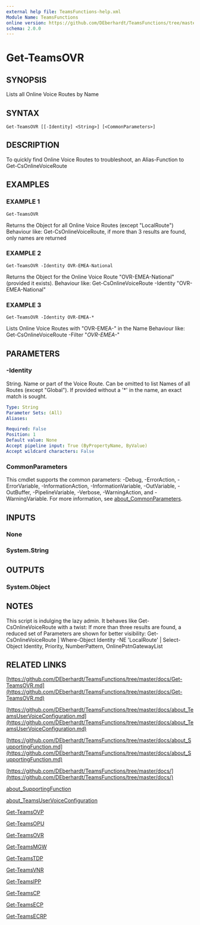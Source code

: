 ```yaml
---
external help file: TeamsFunctions-help.xml
Module Name: TeamsFunctions
online version: https://github.com/DEberhardt/TeamsFunctions/tree/master/docs/Get-TeamsOVR.md
schema: 2.0.0
---
```


# Get-TeamsOVR

## SYNOPSIS
Lists all Online Voice Routes by Name

## SYNTAX

```
Get-TeamsOVR [[-Identity] <String>] [<CommonParameters>]
```

## DESCRIPTION
To quickly find Online Voice Routes to troubleshoot, an Alias-Function to Get-CsOnlineVoiceRoute

## EXAMPLES

### EXAMPLE 1
```
Get-TeamsOVR
```

Returns the Object for all Online Voice Routes (except "LocalRoute")
Behaviour like: Get-CsOnlineVoiceRoute, if more than 3 results are found, only names are returned

### EXAMPLE 2
```
Get-TeamsOVR -Identity OVR-EMEA-National
```

Returns the Object for the Online Voice Route "OVR-EMEA-National" (provided it exists).
Behaviour like: Get-CsOnlineVoiceRoute -Identity "OVR-EMEA-National"

### EXAMPLE 3
```
Get-TeamsOVR -Identity OVR-EMEA-*
```

Lists Online Voice Routes with "OVR-EMEA-" in the Name
Behaviour like: Get-CsOnlineVoiceRoute -Filter "*OVR-EMEA-*"

## PARAMETERS

### -Identity
String.
Name or part of the Voice Route.
Can be omitted to list Names of all Routes (except "Global").
If provided without a '*' in the name, an exact match is sought.

```yaml
Type: String
Parameter Sets: (All)
Aliases:

Required: False
Position: 1
Default value: None
Accept pipeline input: True (ByPropertyName, ByValue)
Accept wildcard characters: False
```

### CommonParameters
This cmdlet supports the common parameters: -Debug, -ErrorAction, -ErrorVariable, -InformationAction, -InformationVariable, -OutVariable, -OutBuffer, -PipelineVariable, -Verbose, -WarningAction, and -WarningVariable. For more information, see [about_CommonParameters](http://go.microsoft.com/fwlink/?LinkID=113216).

## INPUTS

### None
### System.String
## OUTPUTS

### System.Object
## NOTES
This script is indulging the lazy admin.
It behaves like Get-CsOnlineVoiceRoute with a twist:
If more than three results are found, a reduced set of Parameters are shown for better visibility:
Get-CsOnlineVoiceRoute | Where-Object Identity -NE 'LocalRoute' | Select-Object Identity, Priority, NumberPattern, OnlinePstnGatewayList

## RELATED LINKS

[https://github.com/DEberhardt/TeamsFunctions/tree/master/docs/Get-TeamsOVR.md](https://github.com/DEberhardt/TeamsFunctions/tree/master/docs/Get-TeamsOVR.md)

[https://github.com/DEberhardt/TeamsFunctions/tree/master/docs/about_TeamsUserVoiceConfiguration.md](https://github.com/DEberhardt/TeamsFunctions/tree/master/docs/about_TeamsUserVoiceConfiguration.md)

[https://github.com/DEberhardt/TeamsFunctions/tree/master/docs/about_SupportingFunction.md](https://github.com/DEberhardt/TeamsFunctions/tree/master/docs/about_SupportingFunction.md)

[https://github.com/DEberhardt/TeamsFunctions/tree/master/docs/](https://github.com/DEberhardt/TeamsFunctions/tree/master/docs/)

[about_SupportingFunction]()

[about_TeamsUserVoiceConfiguration]()

[Get-TeamsOVP]()

[Get-TeamsOPU]()

[Get-TeamsOVR]()

[Get-TeamsMGW]()

[Get-TeamsTDP]()

[Get-TeamsVNR]()

[Get-TeamsIPP]()

[Get-TeamsCP]()

[Get-TeamsECP]()

[Get-TeamsECRP]()

